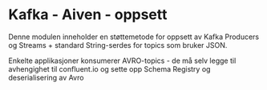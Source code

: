 # Kafka - Aiven - oppsett
Denne modulen inneholder en støttemetode for oppsett av Kafka Producers og Streams + standard String-serdes for topics som bruker JSON.

Enkelte applikasjoner konsumerer AVRO-topics - de må selv legge til avhengighet til confluent.io og sette opp Schema Registry og deserialisering av Avro
